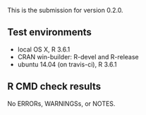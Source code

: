 This is the submission for version 0.2.0.

## Test environments

* local OS X, R 3.6.1
* CRAN win-builder: R-devel and R-release
* ubuntu 14.04 (on travis-ci), R 3.6.1

## R CMD check results

No ERRORs, WARNINGSs, or NOTES.
